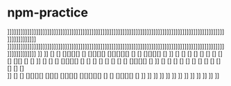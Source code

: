 # npm-practice

]]]]]]]]]]]]]]]]]]]]]]]]]]]]]]]]]]]]]]]]]]]]]]]]]]]]]]]]]]]]]]]]]]]]]]]]]]]]]]]]]]]]]]]]]]]]]]]]]]]]]]]]]]]]]]]
]]]]]]]]]]]]]]]]]]]]]]]]]]]]]]]]]]]]]]]]]]]]]]]]]]]]]]]]]]]]]]]]]]]]]]]]]]]]]]]]]]]]]]]]]]]]]]]]]]]]]]]]]]]]]]]
]]
]] [] [] [][][][] [] [][][][] [][][][][] [] [] [][][][] []
]] [] [] [] [] [] [] [] [][] [][] [] []
]] [] [] [] [][][][] [] [] [] [] [] [] [] [] [][][][] []
]] [] [] [] [] [] [] [] [] [] [] [] [] []  
]] [] [] [][][][] [][][] [][][][] [][][][][] [] [] [][][][] []
]]
]]
]]
]]
]]
]]
]]
]]
]]
]]
]]
]]
]]
